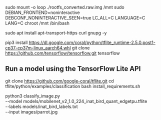 

sudo mount -o loop ./rootfs_converted.raw.img /mnt
sudo DEBIAN_FRONTEND=noninteractive DEBCONF_NONINTERACTIVE_SEEN=true LC_ALL=C LANGUAGE=C LANG=C chroot /mnt /bin/bash



sudo apt install apt-transport-https curl gnupg -y

pip3 install https://dl.google.com/coral/python/tflite_runtime-2.5.0.post1-cp37-cp37m-linux_aarch64.whl
git clone https://github.com/tensorflow/tensorflow.git tensorflow




## Run a model using the TensorFlow Lite API

git clone https://github.com/google-coral/tflite.git
cd tflite/python/examples/classification
bash install_requirements.sh

python3 classify_image.py \
--model models/mobilenet_v2_1.0_224_inat_bird_quant_edgetpu.tflite \
--labels models/inat_bird_labels.txt \
--input images/parrot.jpg